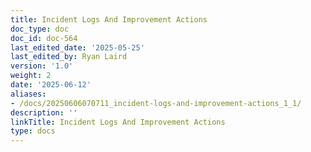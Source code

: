 ```yaml
---
title: Incident Logs And Improvement Actions
doc_type: doc
doc_id: doc-564
last_edited_date: '2025-05-25'
last_edited_by: Ryan Laird
version: '1.0'
weight: 2
date: '2025-06-12'
aliases:
- /docs/20250606070711_incident-logs-and-improvement-actions_1_1/
description: ''
linkTitle: Incident Logs And Improvement Actions
type: docs
---
```


